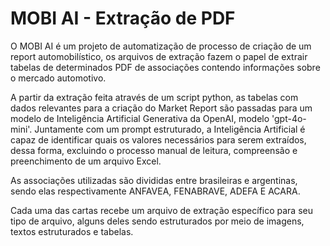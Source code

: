 # MOBI AI - Extração de PDF
O MOBI AI é um projeto de automatização de processo de criação de um report automobilístico, os arquivos de extração fazem o papel de extrair tabelas de determinados PDF de associações contendo informações sobre o mercado automotivo. 

A partir da extração feita através de um script python, as tabelas com dados relevantes para a criação do Market Report são passadas para um modelo de Inteligência Artificial Generativa da OpenAI, modelo 'gpt-4o-mini'. Juntamente com um prompt estruturado, a Inteligência Artificial é capaz de identificar quais os valores necessários para serem extraídos, dessa forma, excluindo o processo manual de leitura, compreensão e preenchimento de um arquivo Excel.

As associações utilizadas são divididas entre brasileiras e argentinas, sendo elas respectivamente ANFAVEA, FENABRAVE, ADEFA E ACARA. 

Cada uma das cartas recebe um arquivo de extração específico para seu tipo de arquivo, alguns deles sendo estruturados por meio de imagens, textos estruturados e tabelas.

